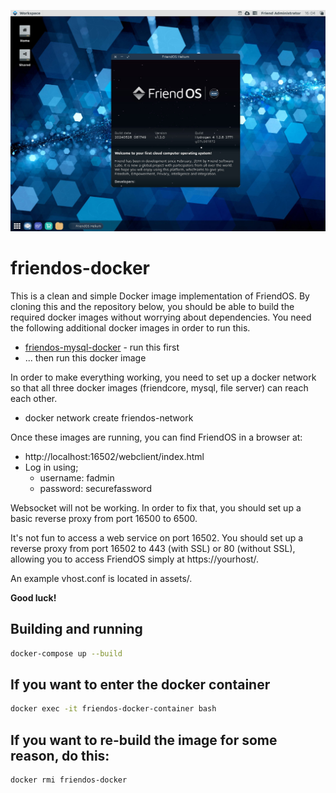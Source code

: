 ![image](https://github.com/FriendUPCloud/friendos-docker/blob/main/friendos.jpg?raw=true "FriendOS v1.3 Helium")

# friendos-docker
This is a clean and simple Docker image implementation of FriendOS. By cloning 
this and the repository below, you should be able to build the required docker 
images without worrying about dependencies. You need the following additional 
docker images in order to run this.

 * [friendos-mysql-docker](https://github.com/friendupCloud/friendos-mysql-docker) - run this first
 * ... then run this docker image

In order to make everything working, you need to set up a docker network so that 
all three docker images (friendcore, mysql, file server) can reach each other.

 * docker network create friendos-network

Once these images are running, you can find FriendOS in a browser at:

 * http://localhost:16502/webclient/index.html
 * Log in using;
   - username: fadmin
   - password: securefassword

Websocket will not be working. In order to fix that, you should set up a basic 
reverse proxy from port 16500 to 6500. 

It's not fun to access a web service on port 16502. You should set up a reverse 
proxy from port 16502 to 443 (with SSL) or 80 (without SSL), allowing you to 
access FriendOS simply at https://yourhost/.

An example vhost.conf is located in assets/.

**Good luck!**


## Building and running

```bash
docker-compose up --build
```

## If you want to enter the docker container

```bash
docker exec -it friendos-docker-container bash
```

## If you want to re-build the image for some reason, do this:

```bash
docker rmi friendos-docker
```

